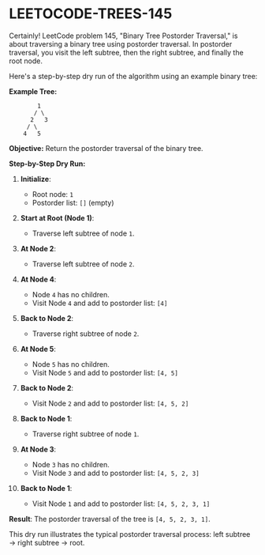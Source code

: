 # LEETOCODE-TREES-145
Certainly! LeetCode problem 145, "Binary Tree Postorder Traversal," is about traversing a binary tree using postorder traversal. In postorder traversal, you visit the left subtree, then the right subtree, and finally the root node.

Here's a step-by-step dry run of the algorithm using an example binary tree:

**Example Tree:**
```
        1
       / \
      2   3
     / \
    4   5
```

**Objective:** Return the postorder traversal of the binary tree.

**Step-by-Step Dry Run:**

1. **Initialize**:
   - Root node: `1`
   - Postorder list: `[]` (empty)

2. **Start at Root (Node 1)**:
   - Traverse left subtree of node `1`.

3. **At Node 2**:
   - Traverse left subtree of node `2`.

4. **At Node 4**:
   - Node `4` has no children.
   - Visit Node `4` and add to postorder list: `[4]`

5. **Back to Node 2**:
   - Traverse right subtree of node `2`.

6. **At Node 5**:
   - Node `5` has no children.
   - Visit Node `5` and add to postorder list: `[4, 5]`

7. **Back to Node 2**:
   - Visit Node `2` and add to postorder list: `[4, 5, 2]`

8. **Back to Node 1**:
   - Traverse right subtree of node `1`.

9. **At Node 3**:
   - Node `3` has no children.
   - Visit Node `3` and add to postorder list: `[4, 5, 2, 3]`

10. **Back to Node 1**:
    - Visit Node `1` and add to postorder list: `[4, 5, 2, 3, 1]`

**Result**: The postorder traversal of the tree is `[4, 5, 2, 3, 1]`.

This dry run illustrates the typical postorder traversal process: left subtree → right subtree → root.
